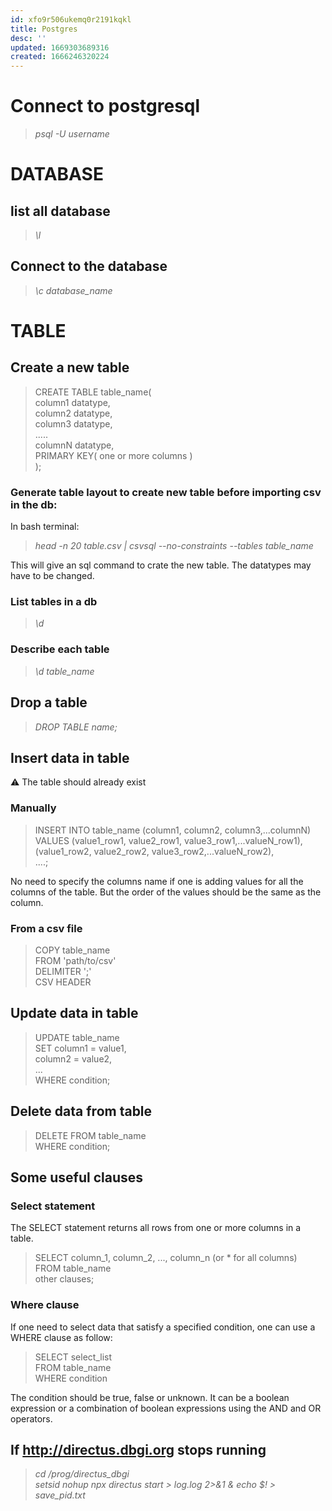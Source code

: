 ```yaml
---
id: xfo9r506ukemq0r2191kqkl
title: Postgres
desc: ''
updated: 1669303689316
created: 1666246320224
---
```


# Connect to postgresql
>   *psql -U username*

# DATABASE

## list all database
>   *\l*

## Connect to the database
>   *\c database_name*

# TABLE

## Create a new table
>   CREATE TABLE table_name(             
>       column1 datatype,             
>       column2 datatype,        
>       column3 datatype,         
>       .....            
>       columnN datatype,         
>       PRIMARY KEY( one or more columns )          
>   );

### Generate table layout to create new table before importing csv in the db:
In bash terminal:
>    *head -n 20 table.csv | csvsql --no-constraints --tables table_name*             

This will give an sql command to crate the new table. The datatypes may have to be changed.

### List tables in a db
>   *\d*

### Describe each table
>   *\d table_name*

## Drop a table
>   *DROP TABLE name;*

## Insert data in table
⚠️ The table should already exist

### Manually
>   INSERT INTO table_name (column1, column2, column3,...columnN)              
>   VALUES (value1_row1, value2_row1, value3_row1,...valueN_row1),        
            (value1_row2, value2_row2, value3_row2,...valueN_row2),          
            ....;         

No need to specify the columns name if one is adding values for all the columns of the table. But the order of the values should be the same as the column.

### From a csv file
>   COPY table_name     
>   FROM 'path/to/csv'       
>   DELIMITER ';'       
>   CSV HEADER

## Update data in table
>   UPDATE table_name      
>   SET column1 = value1,       
>       column2 = value2,       
>       ...        
>   WHERE condition;

## Delete data from table
>   DELETE FROM table_name        
>   WHERE condition;

## Some useful clauses
### Select statement
The SELECT statement returns all rows from one or more columns in a table.

>   SELECT column_1, column_2, ..., column_n    (or * for all columns)     
>   FROM table_name       
>   other clauses;


### Where clause
If one need to select data that satisfy a specified condition, one can use a WHERE clause as follow:       

>   SELECT select_list     
>   FROM table_name       
>   WHERE condition        

The condition should be true, false or unknown. It can be a boolean expression or a combination of boolean expressions using the AND and OR operators.

## If http://directus.dbgi.org stops running
>    *cd /prog/directus_dbgi*            
>    *setsid nohup npx directus start > log.log 2>&1 &*
>    *echo $! > save_pid.txt*